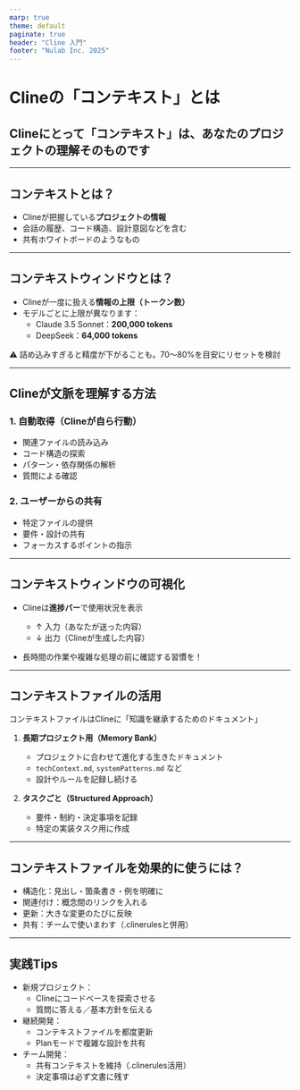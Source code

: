```yaml
---
marp: true
theme: default
paginate: true
header: "Cline 入門"
footer: "Nulab Inc. 2025"
---
```


# Clineの「コンテキスト」とは

## Clineにとって「コンテキスト」は、あなたのプロジェクトの理解そのものです

---

## コンテキストとは？

- Clineが把握している**プロジェクトの情報**
- 会話の履歴、コード構造、設計意図などを含む
- 共有ホワイトボードのようなもの

---

## コンテキストウィンドウとは？

- Clineが一度に扱える**情報の上限（トークン数）**
- モデルごとに上限が異なります：
  - Claude 3.5 Sonnet：**200,000 tokens**
  - DeepSeek：**64,000 tokens**

⚠️ 詰め込みすぎると精度が下がることも。70〜80%を目安にリセットを検討

---

## Clineが文脈を理解する方法

### 1. 自動取得（Clineが自ら行動）

- 関連ファイルの読み込み
- コード構造の探索
- パターン・依存関係の解析
- 質問による確認

### 2. ユーザーからの共有

- 特定ファイルの提供
- 要件・設計の共有
- フォーカスするポイントの指示

---

## コンテキストウィンドウの可視化

- Clineは**進捗バー**で使用状況を表示

  - ↑ 入力（あなたが送った内容）  
  - ↓ 出力（Clineが生成した内容）

- 長時間の作業や複雑な処理の前に確認する習慣を！

---

## コンテキストファイルの活用

コンテキストファイルはClineに「知識を継承するためのドキュメント」

1. **長期プロジェクト用（Memory Bank）**
    - プロジェクトに合わせて進化する生きたドキュメント
    - `techContext.md`, `systemPatterns.md` など
    - 設計やルールを記録し続ける

2. **タスクごと（Structured Approach）**
    - 要件・制約・決定事項を記録
    - 特定の実装タスク用に作成

---

## コンテキストファイルを効果的に使うには？

- 構造化：見出し・箇条書き・例を明確に
- 関連付け：概念間のリンクを入れる
- 更新：大きな変更のたびに反映
- 共有：チームで使いまわす（.clinerulesと併用）

---

## 実践Tips

- 新規プロジェクト：
  - Clineにコードベースを探索させる
  - 質問に答える／基本方針を伝える
- 継続開発：
  - コンテキストファイルを都度更新
  - Planモードで複雑な設計を共有
- チーム開発：
  - 共有コンテキストを維持（.clinerules活用）
  - 決定事項は必ず文書に残す
